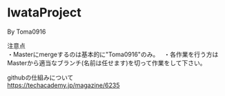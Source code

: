 # IwataProject

By Toma0916

注意点  
・Masterにmergeするのは基本的に"Toma0916"のみ。  
・各作業を行う方はMasterから適当なブランチ(名前は任せます)を切って作業をして下さい。  


githubの仕組みについて  
https://techacademy.jp/magazine/6235  
  
  
  

